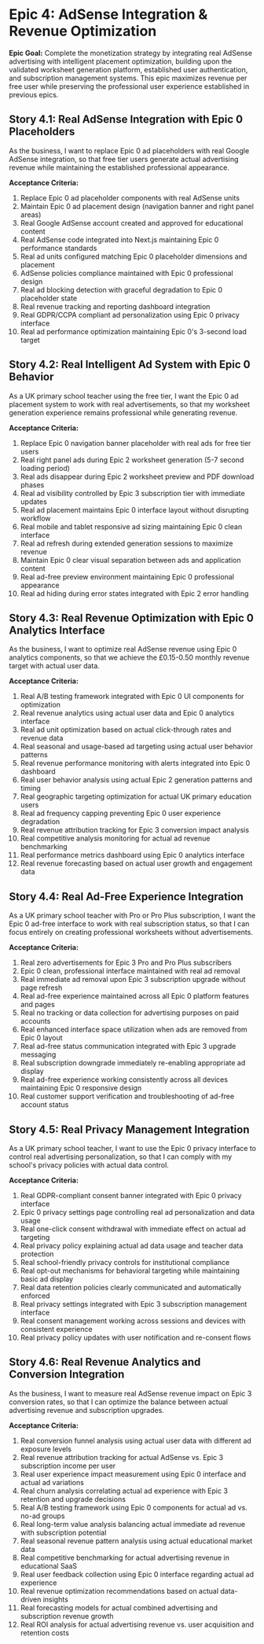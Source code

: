 # Epic 4: AdSense Integration & Revenue Optimization

**Epic Goal:** Complete the monetization strategy by integrating real AdSense advertising with intelligent placement optimization, building upon the validated worksheet generation platform, established user authentication, and subscription management systems. This epic maximizes revenue per free user while preserving the professional user experience established in previous epics.

## Story 4.1: Real AdSense Integration with Epic 0 Placeholders

As the business,
I want to replace Epic 0 ad placeholders with real Google AdSense integration,
so that free tier users generate actual advertising revenue while maintaining the established professional appearance.

**Acceptance Criteria:**
1. Replace Epic 0 ad placeholder components with real AdSense units
2. Maintain Epic 0 ad placement design (navigation banner and right panel areas)
3. Real Google AdSense account created and approved for educational content
4. Real AdSense code integrated into Next.js maintaining Epic 0 performance standards
5. Real ad units configured matching Epic 0 placeholder dimensions and placement
6. AdSense policies compliance maintained with Epic 0 professional design
7. Real ad blocking detection with graceful degradation to Epic 0 placeholder state
8. Real revenue tracking and reporting dashboard integration
9. Real GDPR/CCPA compliant ad personalization using Epic 0 privacy interface
10. Real ad performance optimization maintaining Epic 0's 3-second load target

## Story 4.2: Real Intelligent Ad System with Epic 0 Behavior

As a UK primary school teacher using the free tier,
I want the Epic 0 ad placement system to work with real advertisements,
so that my worksheet generation experience remains professional while generating revenue.

**Acceptance Criteria:**
1. Replace Epic 0 navigation banner placeholder with real ads for free tier users
2. Real right panel ads during Epic 2 worksheet generation (5-7 second loading period)
3. Real ads disappear during Epic 2 worksheet preview and PDF download phases
4. Real ad visibility controlled by Epic 3 subscription tier with immediate updates
5. Real ad placement maintains Epic 0 interface layout without disrupting workflow
6. Real mobile and tablet responsive ad sizing maintaining Epic 0 clean interface
7. Real ad refresh during extended generation sessions to maximize revenue
8. Maintain Epic 0 clear visual separation between ads and application content
9. Real ad-free preview environment maintaining Epic 0 professional appearance
10. Real ad hiding during error states integrated with Epic 2 error handling

## Story 4.3: Real Revenue Optimization with Epic 0 Analytics Interface

As the business,
I want to optimize real AdSense revenue using Epic 0 analytics components,
so that we achieve the £0.15-0.50 monthly revenue target with actual user data.

**Acceptance Criteria:**
1. Real A/B testing framework integrated with Epic 0 UI components for optimization
2. Real revenue analytics using actual user data and Epic 0 analytics interface
3. Real ad unit optimization based on actual click-through rates and revenue data
4. Real seasonal and usage-based ad targeting using actual user behavior patterns
5. Real revenue performance monitoring with alerts integrated into Epic 0 dashboard
6. Real user behavior analysis using actual Epic 2 generation patterns and timing
7. Real geographic targeting optimization for actual UK primary education users
8. Real ad frequency capping preventing Epic 0 user experience degradation
9. Real revenue attribution tracking for Epic 3 conversion impact analysis
10. Real competitive analysis monitoring for actual ad revenue benchmarking
11. Real performance metrics dashboard using Epic 0 analytics interface
12. Real revenue forecasting based on actual user growth and engagement data

## Story 4.4: Real Ad-Free Experience Integration

As a UK primary school teacher with Pro or Pro Plus subscription,
I want the Epic 0 ad-free interface to work with real subscription status,
so that I can focus entirely on creating professional worksheets without advertisements.

**Acceptance Criteria:**
1. Real zero advertisements for Epic 3 Pro and Pro Plus subscribers
2. Epic 0 clean, professional interface maintained with real ad removal
3. Real immediate ad removal upon Epic 3 subscription upgrade without page refresh
4. Real ad-free experience maintained across all Epic 0 platform features and pages
5. Real no tracking or data collection for advertising purposes on paid accounts
6. Real enhanced interface space utilization when ads are removed from Epic 0 layout
7. Real ad-free status communication integrated with Epic 3 upgrade messaging
8. Real subscription downgrade immediately re-enabling appropriate ad display
9. Real ad-free experience working consistently across all devices maintaining Epic 0 responsive design
10. Real customer support verification and troubleshooting of ad-free account status

## Story 4.5: Real Privacy Management Integration

As a UK primary school teacher,
I want to use the Epic 0 privacy interface to control real advertising personalization,
so that I can comply with my school's privacy policies with actual data control.

**Acceptance Criteria:**
1. Real GDPR-compliant consent banner integrated with Epic 0 privacy interface
2. Epic 0 privacy settings page controlling real ad personalization and data usage
3. Real one-click consent withdrawal with immediate effect on actual ad targeting
4. Real privacy policy explaining actual ad data usage and teacher data protection
5. Real school-friendly privacy controls for institutional compliance
6. Real opt-out mechanisms for behavioral targeting while maintaining basic ad display
7. Real data retention policies clearly communicated and automatically enforced
8. Real privacy settings integrated with Epic 3 subscription management interface
9. Real consent management working across sessions and devices with consistent experience
10. Real privacy policy updates with user notification and re-consent flows

## Story 4.6: Real Revenue Analytics and Conversion Integration

As the business,
I want to measure real AdSense revenue impact on Epic 3 conversion rates,
so that I can optimize the balance between actual advertising revenue and subscription upgrades.

**Acceptance Criteria:**
1. Real conversion funnel analysis using actual user data with different ad exposure levels
2. Real revenue attribution tracking for actual AdSense vs. Epic 3 subscription income per user
3. Real user experience impact measurement using Epic 0 interface and actual ad variations
4. Real churn analysis correlating actual ad experience with Epic 3 retention and upgrade decisions
5. Real A/B testing framework using Epic 0 components for actual ad vs. no-ad groups
6. Real long-term value analysis balancing actual immediate ad revenue with subscription potential
7. Real seasonal revenue pattern analysis using actual educational market data
8. Real competitive benchmarking for actual advertising revenue in educational SaaS
9. Real user feedback collection using Epic 0 interface regarding actual ad experience
10. Real revenue optimization recommendations based on actual data-driven insights
11. Real forecasting models for actual combined advertising and subscription revenue growth
12. Real ROI analysis for actual advertising revenue vs. user acquisition and retention costs